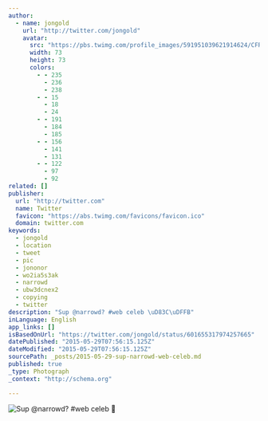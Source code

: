 ```yaml
---
author:
  - name: jongold
    url: "http://twitter.com/jongold"
    avatar:
      src: "https://pbs.twimg.com/profile_images/591951039621914624/CFRmZMHI_bigger.jpg"
      width: 73
      height: 73
      colors:
        - - 235
          - 236
          - 238
        - - 15
          - 18
          - 24
        - - 191
          - 184
          - 185
        - - 156
          - 141
          - 131
        - - 122
          - 97
          - 92
related: []
publisher:
  url: "http://twitter.com"
  name: Twitter
  favicon: "https://abs.twimg.com/favicons/favicon.ico"
  domain: twitter.com
keywords:
  - jongold
  - location
  - tweet
  - pic
  - jononor
  - wo2ia5s3ak
  - narrowd
  - ubw3dcnex2
  - copying
  - twitter
description: "Sup @narrowd? #web celeb \uD83C\uDFFB"
inLanguage: English
app_links: []
isBasedOnUrl: "https://twitter.com/jongold/status/601655317974257665"
datePublished: "2015-05-29T07:56:15.125Z"
dateModified: "2015-05-29T07:56:15.125Z"
sourcePath: _posts/2015-05-29-sup-narrowd-web-celeb.md
published: true
_type: Photograph
_context: "http://schema.org"

---
```

![Sup &commat;narrowd&quest; &num;web celeb ](https://pbs.twimg.com/media/CFmCUSFUMAE3i3_.jpg:large)